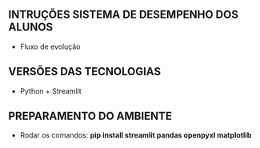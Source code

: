 ## INTRUÇÕES SISTEMA DE DESEMPENHO DOS ALUNOS

* Fluxo de evolução

## VERSÕES DAS TECNOLOGIAS

* Python + Streamlit

## PREPARAMENTO DO AMBIENTE

* Rodar os comandos: **pip install streamlit pandas openpyxl matplotlib**